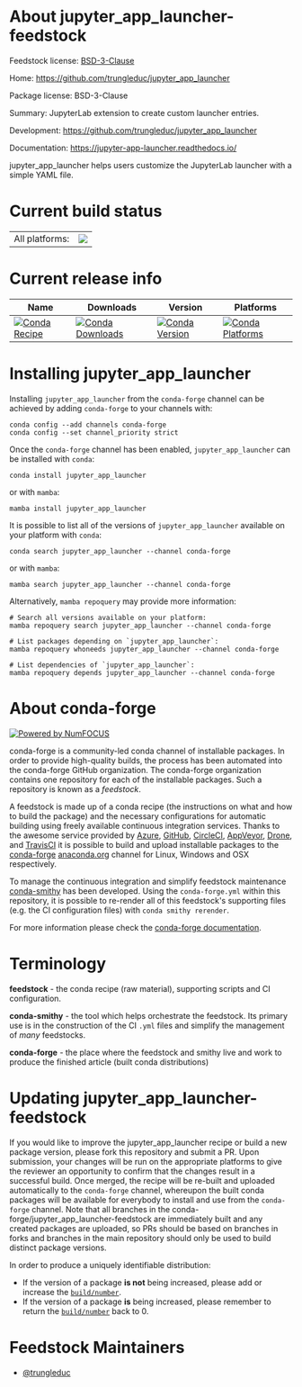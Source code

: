 About jupyter_app_launcher-feedstock
====================================

Feedstock license: [BSD-3-Clause](https://github.com/conda-forge/jupyter_app_launcher-feedstock/blob/main/LICENSE.txt)

Home: https://github.com/trungleduc/jupyter_app_launcher

Package license: BSD-3-Clause

Summary: JupyterLab extension to create custom launcher entries.

Development: https://github.com/trungleduc/jupyter_app_launcher

Documentation: https://jupyter-app-launcher.readthedocs.io/

jupyter_app_launcher helps users customize the JupyterLab launcher with a simple YAML file.


Current build status
====================


<table><tr><td>All platforms:</td>
    <td>
      <a href="https://dev.azure.com/conda-forge/feedstock-builds/_build/latest?definitionId=17385&branchName=main">
        <img src="https://dev.azure.com/conda-forge/feedstock-builds/_apis/build/status/jupyter_app_launcher-feedstock?branchName=main">
      </a>
    </td>
  </tr>
</table>

Current release info
====================

| Name | Downloads | Version | Platforms |
| --- | --- | --- | --- |
| [![Conda Recipe](https://img.shields.io/badge/recipe-jupyter_app_launcher-green.svg)](https://anaconda.org/conda-forge/jupyter_app_launcher) | [![Conda Downloads](https://img.shields.io/conda/dn/conda-forge/jupyter_app_launcher.svg)](https://anaconda.org/conda-forge/jupyter_app_launcher) | [![Conda Version](https://img.shields.io/conda/vn/conda-forge/jupyter_app_launcher.svg)](https://anaconda.org/conda-forge/jupyter_app_launcher) | [![Conda Platforms](https://img.shields.io/conda/pn/conda-forge/jupyter_app_launcher.svg)](https://anaconda.org/conda-forge/jupyter_app_launcher) |

Installing jupyter_app_launcher
===============================

Installing `jupyter_app_launcher` from the `conda-forge` channel can be achieved by adding `conda-forge` to your channels with:

```
conda config --add channels conda-forge
conda config --set channel_priority strict
```

Once the `conda-forge` channel has been enabled, `jupyter_app_launcher` can be installed with `conda`:

```
conda install jupyter_app_launcher
```

or with `mamba`:

```
mamba install jupyter_app_launcher
```

It is possible to list all of the versions of `jupyter_app_launcher` available on your platform with `conda`:

```
conda search jupyter_app_launcher --channel conda-forge
```

or with `mamba`:

```
mamba search jupyter_app_launcher --channel conda-forge
```

Alternatively, `mamba repoquery` may provide more information:

```
# Search all versions available on your platform:
mamba repoquery search jupyter_app_launcher --channel conda-forge

# List packages depending on `jupyter_app_launcher`:
mamba repoquery whoneeds jupyter_app_launcher --channel conda-forge

# List dependencies of `jupyter_app_launcher`:
mamba repoquery depends jupyter_app_launcher --channel conda-forge
```


About conda-forge
=================

[![Powered by
NumFOCUS](https://img.shields.io/badge/powered%20by-NumFOCUS-orange.svg?style=flat&colorA=E1523D&colorB=007D8A)](https://numfocus.org)

conda-forge is a community-led conda channel of installable packages.
In order to provide high-quality builds, the process has been automated into the
conda-forge GitHub organization. The conda-forge organization contains one repository
for each of the installable packages. Such a repository is known as a *feedstock*.

A feedstock is made up of a conda recipe (the instructions on what and how to build
the package) and the necessary configurations for automatic building using freely
available continuous integration services. Thanks to the awesome service provided by
[Azure](https://azure.microsoft.com/en-us/services/devops/), [GitHub](https://github.com/),
[CircleCI](https://circleci.com/), [AppVeyor](https://www.appveyor.com/),
[Drone](https://cloud.drone.io/welcome), and [TravisCI](https://travis-ci.com/)
it is possible to build and upload installable packages to the
[conda-forge](https://anaconda.org/conda-forge) [anaconda.org](https://anaconda.org/)
channel for Linux, Windows and OSX respectively.

To manage the continuous integration and simplify feedstock maintenance
[conda-smithy](https://github.com/conda-forge/conda-smithy) has been developed.
Using the ``conda-forge.yml`` within this repository, it is possible to re-render all of
this feedstock's supporting files (e.g. the CI configuration files) with ``conda smithy rerender``.

For more information please check the [conda-forge documentation](https://conda-forge.org/docs/).

Terminology
===========

**feedstock** - the conda recipe (raw material), supporting scripts and CI configuration.

**conda-smithy** - the tool which helps orchestrate the feedstock.
                   Its primary use is in the construction of the CI ``.yml`` files
                   and simplify the management of *many* feedstocks.

**conda-forge** - the place where the feedstock and smithy live and work to
                  produce the finished article (built conda distributions)


Updating jupyter_app_launcher-feedstock
=======================================

If you would like to improve the jupyter_app_launcher recipe or build a new
package version, please fork this repository and submit a PR. Upon submission,
your changes will be run on the appropriate platforms to give the reviewer an
opportunity to confirm that the changes result in a successful build. Once
merged, the recipe will be re-built and uploaded automatically to the
`conda-forge` channel, whereupon the built conda packages will be available for
everybody to install and use from the `conda-forge` channel.
Note that all branches in the conda-forge/jupyter_app_launcher-feedstock are
immediately built and any created packages are uploaded, so PRs should be based
on branches in forks and branches in the main repository should only be used to
build distinct package versions.

In order to produce a uniquely identifiable distribution:
 * If the version of a package **is not** being increased, please add or increase
   the [``build/number``](https://docs.conda.io/projects/conda-build/en/latest/resources/define-metadata.html#build-number-and-string).
 * If the version of a package **is** being increased, please remember to return
   the [``build/number``](https://docs.conda.io/projects/conda-build/en/latest/resources/define-metadata.html#build-number-and-string)
   back to 0.

Feedstock Maintainers
=====================

* [@trungleduc](https://github.com/trungleduc/)

